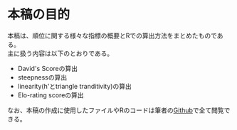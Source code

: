 # 本稿の目的  
本稿は、順位に関する様々な指標の概要とRでの算出方法をまとめたものである。  
主に扱う内容は以下のとおりである。  

- David's Scoreの算出  
- steepnessの算出  
- linearity(h'とtriangle tranditivity)の算出  
- Elo-rating scoreの算出  

なお、本稿の作成に使用したファイルやRのコードは筆者の[Github](https://github.com/TsubasaYamaguchi-jinrui/Dominance_Analysis)で全て閲覧できる。  